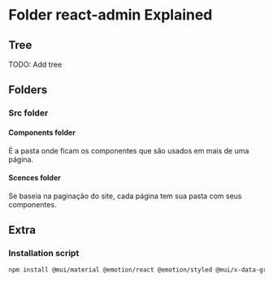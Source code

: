 # Folder react-admin Explained

## Tree

TODO: Add tree

## Folders

### Src folder

#### Components folder

É a pasta onde ficam os componentes que são usados em mais de uma página.

#### Scences folder

Se baseia na paginação do site, cada página tem sua pasta com seus componentes.

## Extra

### Installation script

``` bash
npm install @mui/material @emotion/react @emotion/styled @mui/x-data-grid @mui/icons-material react-router-dom@6 react-pro-sidebar formik yup @fullcalendar/core @fullcalendar/daygrid @fullcalendar/timegrid @fullcalendar/list @nivo/core @nivo/pie @nivo/line @nivo/bar @nivo/geo
```
